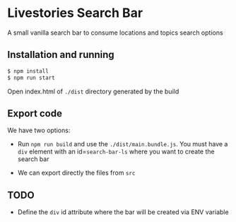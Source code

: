 # Livestories Search Bar

A small vanilla search bar to consume locations and topics search options

## Installation and running

```bash
$ npm install
$ npm run start
```

Open index.html of `./dist` directory generated by the build

## Export code

We have two options:

- Run `npm run build` and use the `./dist/main.bundle.js`.
  You must have a `div` element with an id=`search-bar-ls` where you want to create the search bar 

- We can export directly the files from `src`


## TODO

- Define the `div` id attribute where the bar will be created via ENV variable
